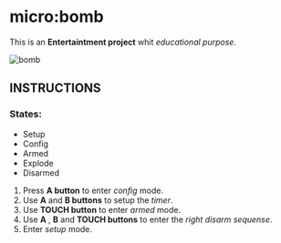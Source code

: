 # micro:bomb

This is an **Entertaintment project** whit *educational purpose*.

![bomb](https://github.com/LemurWater/micro-bit/assets/38868316/35dad26a-54c3-45d0-b172-7a9cf51165d4)


## INSTRUCTIONS

### States:

-   Setup
-   Config
-   Armed
-   Explode
-   Disarmed

1. Press **A button** to enter *config* mode.
2. Use **A** and **B buttons** to setup the *timer*.
3. Use **TOUCH button** to enter *armed* mode.
4. Use **A** , **B** and **TOUCH buttons** to enter the *right disarm sequense*.
5. Enter *setup* mode.


